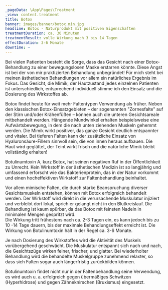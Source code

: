 ```yaml
---
_pageData: \App\Pages\Treatment
_view: content.treatment
title: Botox
banner: images/banner/botox.min.jpg
headline: Botox - Naturprodukt mit positiven Eigenschaften
treatmentDuration: ca. 30 Minuten
treatmentResult: volle Wirkung nach 3 bis 14 Tagen
effectDuration: 3-6 Monate
downtime: ~
---
```


Bei vielen Patienten besteht die Sorge, dass das Gesicht nach einer Botox-Behandlung zu einer bewegungslosen Maske erstarren könnte. Diese Angst ist bei der von mir praktizierten Behandlung unbegründet! Für mich steht bei meinen ästhetischen Behandlungen vor allem ein natürliches Ergebnis im Fokus. Das Gesicht, die Mimik, der Hautzustand jedes einzelnen Patienten ist unterschiedlich, entsprechend individuell stimme ich den Einsatz und die Dosierung des Wirkstoffes ab. 

Botox findet heute für weit mehr Faltentypen Verwendung als früher. Neben den klassischen Botox-Einsatzgebieten – der sogenannten "Zornesfalte" auf der Stirn und/oder Krähenfüßen – können auch die unteren Gesichtsareale mitbehandelt werden. Hängende Mundwinkel erhalten beispielsweise eine Aufwärtsbewegung, in dem die nach unten ziehenden Muskeln gehemmt werden. Die Mimik wirkt positiver, das ganze Gesicht deutlich entspannter und vitaler. Bei tieferen Falten kann der zusätzliche Einsatz von Hyaluronsäure-Fillern sinnvoll sein, die von innen heraus aufbauen. Die Haut wird geglättet, der Teint wirkt frisch und die natürliche Mimik bleibt vollständig erhalten!

Botulinumtoxin A, kurz Botox, hat seinen negativen Ruf in der Öffentlichkeit zu Unrecht. Kein Wirkstoff in der ästhetischen Medizin ist so langjährig und umfassend erforscht wie das Bakterienprotein, das in der Natur vorkommt und einen hocheffektiven Wirkstoff zur Faltenbehandlung beinhaltet.

Vor allem mimische Falten, die durch starke Beanspruchung diverser Gesichtsmuskeln entstehen, können mit Botox erfolgreich behandelt werden. Der Wirkstoff wird direkt in die verursachende Muskulatur injiziert und verbleibt dort lokal, sprich er gelangt nicht in den Blutkreislauf. Die Behandlung ist kaum spürbar, da das Botox mit feinsten Nadeln in minimalen Mengen gespritzt wird.  
Die Wirkung tritt frühestens nach ca. 2-3 Tagen ein, es kann jedoch bis zu 10 -14 Tage dauern, bis der maximale Behandlungseffekt erreicht ist. Die Wirkung von Botulinumtoxin hält in der Regel ca. 3-6 Monate.

Je nach Dosierung des Wirkstoffes wird die Aktivität des Muskels vorübergehend geschwächt. Die Muskulatur entspannt sich nach und nach, die Gesichtszüge wirken feiner, frischer, und glatter. Bei wiederholter Behandlung wird die behandelte Muskelgruppe zunehmend relaxter, so dass sich Falten sogar auch längerfristig zurückbilden können. 

Botulinumtoxin findet nicht nur in der Faltenbehandlung seine Verwendung, es wird auch u. a. erfolgreich gegen übermäßiges Schwitzen (Hyperhidrose) und gegen Zähneknirschen (Bruxismus) eingesetzt.
